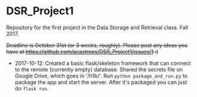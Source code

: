 # DSR_Project1
Repository for the first project in the Data Storage and Retrieval class. Fall 2017.

~~Deadline is October 31st (or 3 weeks, roughly). Please post any ideas you have at https://github.com/acastrops/DSR_Project1/issues/1 :)~~

* 2017-10-12: Created a basic flask/skeleton framework that can connect to the remote (currently empty) database. Shared the secrets file on Google Drive, which goes in '<project root>/h1b/'. Run `python package_and_run.py` to package the app and start the server. After it's packaged you can just do `flask run`.
